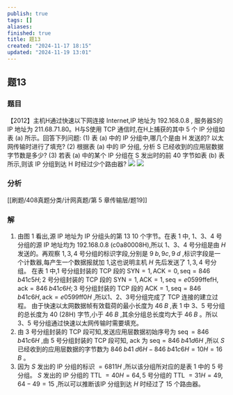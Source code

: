 ```yaml
---
publish: true
tags: []
aliases: 
finished: true
title: 题13
created: "2024-11-17 18:15"
updated: "2024-11-19 13:01"
---
```

## 题13
### 题目
【2012】主机H通过快速以下网连接 Internet,IP 地址为 192.168.0.8 , 服务器S的 IP 地址为 211.68.71.80。H与S使用 TCP 通信时,在H上捕获的其中 5 个 IP 分组如表 (a) 所示。回答下列问题: 
(1) 表 (a) 中的 $\mathrm{{IP}}$ 分组中,哪几个是由 $\mathrm{H}$ 发送的? 以太网传输时进行了填充? 
(2) 根据表 (a) 中的 IP 分组, 分析 S 已经收到的应用层数据字节数是多少? 
(3) 若表 (a) 中的某个 IP 分组在 $\mathrm{S}$ 发出时的前 40 字节如表 (b) 表所示,则该 $\mathrm{{IP}}$ 分组到达 $\mathrm{H}$ 时经过少个路由器?
![](https://img.hwenyi.tech/202411191302924.webp)
![](https://img.hwenyi.tech/202411191302829.webp)
### 分析
[[刷题/408真题分类/计网真题/第 5 章传输层/题19]]
### 解
1) 由图 1 看出,源 IP 地址为 IP 分组头的第 13 10 个字节。在表 1 中, $1、3、4$ 号分组的源 IP 地址均为 $192.168.0.8$ (c0a80008H),所以 $1、3、4$ 号分组是由 $H$ 发送的。再观察  $1,3,4$ 号分组的标识字段,分别是 $9\;b,9c,9\;d$ ,标识字段是一个计数器,每产生一个数据报就加 1,这也说明主机 $H$ 先后发送了 $1,3,4$ 号分组。
在表 1 中,1 号分组封装的 TCP 段的 $\mathrm {{SYN}} = 1,\mathrm {{ACK}} = 0,\mathrm {{seq}} = {846}\;b{41}c5H;2$ 号分组封装的 TCP 段的 $\mathrm {{SYN}} = 1,\mathrm {{ACK}} = 1,\mathrm {{seq}} = e{0599}\mathrm {{ffefH}} ,\mathrm {{ack}} = {846}\;b{41}c6H;3$ 号分组封装的  $\mathrm {{TCP}}$ 段的 $\mathrm {{ACK}} = 1,\mathrm {{seq}} = {846}\;b{41}c6H,\mathrm {{ack}} = e{0599}\mathrm {{ff}} 0H$ ,所以$1、2、3$号分组完成了 TCP  连接的建立过程。
由于快速以太网数据帧有效载荷的最小长度为 ${46}\;B$ ,表 1 中 3、5 号分组的总长度为 40  (28H) 字节,小于 ${46}\;B$ ,其余分组总长度均大于 ${46}\;B$ 。所以 $3、5$ 号分组通过快速以太网传输时需要填充。
2) 由 3 号分组封装的 TCP 段可知,发送应用层数据初始序号为 $\operatorname{seq} = {846}\;b{41}c6H$ ,由 5 号分组封装的 TCP 段可知, $\mathrm {{ack}}$ 为 $\mathrm {{seq}} = {846}\;b{41}d6H$ ,所以 $S$ 已经收到的应用层数据的字节数为 ${846}\;b{41}\;d6H - {846}\;b{41}c6H = {10}H = {16}\;B$ 。
3) 因为 $S$ 发出的 IP 分组的标识 $= {6811}H$ ,所以该分组所对应的是表 1 中的 5 号分组。 $S$ 发出的 IP 分组的 TTL $= {40}H = {64},5$ 号分组的 TTL $= {31}H = {49},{64} - {49} = {15}$ ,所以可以推断该IP 分组到达 $H$ 时经过了 15 个路由器。
